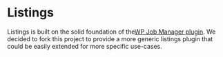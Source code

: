 # Listings

Listings is built on the solid foundation of the[WP Job Manager plugin](https://github.com/Automattic/WP-Job-Manager). We decided to fork this project to provide a more generic listings plugin that could be easily extended for more specific use-cases.

